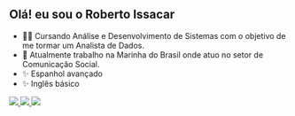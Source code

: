 ## Olá! eu sou o Roberto Issacar

- 👨‍🎓 Cursando Análise e Desenvolvimento de Sistemas com o objetivo de me tormar um Analista de Dados.
- 🔭 Atualmente trabalho na Marinha do Brasil onde atuo no setor de Comunicação Social.
- ✨ Espanhol avançado
- ✨ Inglês básico





<a href="https://instagram.com/robertoissacar" target="_blank"><img src="https://img.shields.io/badge/-Instagram-%23E4405F?style=for-the-badge&logo=instagram&logoColor=white" target="_blank">
</a>
<a href = "mailto:robertoissacar57@gmail.com"><img src="https://img.shields.io/badge/-Gmail-%23333?style=for-the-badge&logo=gmail&logoColor=white" target="_blank">
</a>
<a href="https://www.linkedin.com/in/roberto-issacar-773b08247" target="_blank"><img src="https://img.shields.io/badge/-LinkedIn-%230077B5?style=for-the-badge&logo=linkedin&logoColor=white" target="_blank">
</a>


